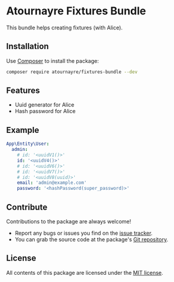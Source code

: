 Atournayre Fixtures Bundle
================

This bundle helps creating fixtures (with Alice).

Installation
------------

Use [Composer] to install the package:

```bash
composer require atournayre/fixtures-bundle --dev
```

Features
----------
* Uuid generator for Alice
* Hash password for Alice

Example
----------
```yaml
App\Entity\User:
  admin:
    # id: '<uuidV1()>'
    id: '<uuidV4()>'
    # id: '<uuidV6()>'
    # id: '<uuidV7()>'
    # id: '<uuidV8(uuid)>'
    email: 'admin@example.com'
    password: '<hashPassword(super_password)>'
```

Contribute
----------

Contributions to the package are always welcome!

* Report any bugs or issues you find on the [issue tracker].
* You can grab the source code at the package's [Git repository].

License
-------

All contents of this package are licensed under the [MIT license].

[Composer]: https://getcomposer.org

[The Community Contributors]: https://github.com/atournayre/fixtures-bundle/graphs/contributors

[issue tracker]: https://github.com/atournayre/fixtures-bundle/issues

[Git repository]: https://github.com/atournayre/fixtures-bundle

[MIT license]: LICENSE
